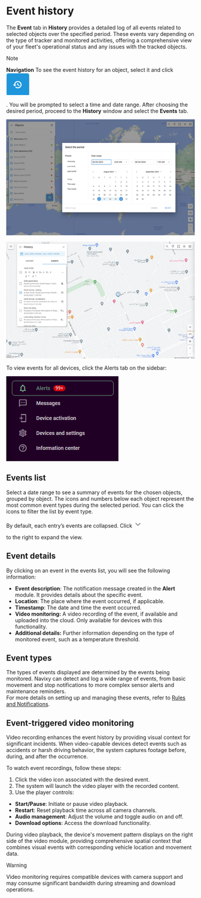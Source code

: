 # Event history

The **Event** tab in **History** provides a detailed log of all events related to selected objects over the specified period. These events vary depending on the type of tracker and monitored activities, offering a comprehensive view of your fleet's operational status and any issues with the tracked objects.

> [!NOTE]
> **Navigation**
> To see the event history for an object, select it and click ![Untitled-20250415-082401.png](attachments/Untitled-20250415-082401.png)
> 
> . You will be prompted to select a time and date range. After choosing the desired period, proceed to the **History** window and select the **Events** tab.

![History date range selection](attachments/image-20240807-220924.png)

![Events list](attachments/image-20240808-192358.png)

To view events for all devices, click the Alerts tab on the sidebar:

![Alerts module](attachments/image-20241113-192802.png)

## Events list

Select a date range to see a summary of events for the chosen objects, grouped by object. The icons and numbers below each object represent the most common event types during the selected period. You can click the icons to filter the list by event type.

By default, each entry’s events are collapsed. Click ![image-20250415-083354.png](attachments/image-20250415-083354.png)

 to the right to expand the view.

## Event details

By clicking on an event in the events list, you will see the following information:

- **Event description**: The notification message created in the **Alert** module. It provides details about the specific event.
- **Location**: The place where the event occurred, if applicable.
- **Timestamp**: The date and time the event occurred.
- **Video monitoring:** A video recording of the event, if available and uploaded into the cloud. Only available for devices with this functionality.
- **Additional details:** Further information depending on the type of monitored event, such as a temperature threshold.

## Event types

The types of events displayed are determined by the events being monitored. Navixy can detect and log a wide range of events, from basic movement and stop notifications to more complex sensor alerts and maintenance reminders.  
For more details on setting up and managing these events, refer to [Rules and Notifications](../../rules-and-notifications.md).

## Event-triggered video monitoring

Video recording enhances the event history by providing visual context for significant incidents. When video-capable devices detect events such as accidents or harsh driving behavior, the system captures footage before, during, and after the occurrence.

To watch event recordings, follow these steps:

1. Click the video icon associated with the desired event.
2. The system will launch the video player with the recorded content.
3. Use the player controls:
  - **Start/Pause**: Initiate or pause video playback.
  - **Restart**: Reset playback time across all camera channels.
  - **Audio management**: Adjust the volume and toggle audio on and off.
  - **Download options**: Access the download functionality.

During video playback, the device's movement pattern displays on the right side of the video module, providing comprehensive spatial context that combines visual events with corresponding vehicle location and movement data.

> [!WARNING]
> Video monitoring requires compatible devices with camera support and may consume significant bandwidth during streaming and download operations.